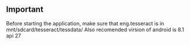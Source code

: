 ## Important
Before starting the application, make sure that eng.tesseract is in mnt/sdcard/tesseract/tessdata/
Also recomended virsion of android is 8.1 api 27
